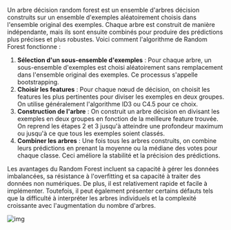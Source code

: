

Un arbre décision random forest est un ensemble d'arbres décision construits sur un ensemble d'exemples aléatoirement choisis dans l'ensemble original des exemples. Chaque arbre est construit de manière indépendante, mais ils sont ensuite combinés pour produire des prédictions plus précises et plus robustes. Voici comment l'algorithme de Random Forest fonctionne :

1. **Sélection d'un sous-ensemble d'exemples** : Pour chaque arbre, un sous-ensemble d'exemples est choisi aléatoirement sans remplacement dans l'ensemble original des exemples. Ce processus s'appelle bootstrapping.
2. **Choisir les features** : Pour chaque nœud de décision, on choisit les features les plus pertinentes pour diviser les exemples en deux groupes. On utilise généralement l'algorithme ID3 ou C4.5 pour ce choix.
3. **Construction de l'arbre** : On construit un arbre décision en divisant les exemples en deux groupes en fonction de la meilleure feature trouvée. On reprend les étapes 2 et 3 jusqu'à atteindre une profondeur maximum ou jusqu'à ce que tous les exemples soient classés.
4. **Combiner les arbres** : Une fois tous les arbres construits, on combine leurs prédictions en prenant la moyenne ou la médiane des votes pour chaque classe. Ceci améliore la stabilité et la précision des prédictions.

Les avantages du Random Forest incluent sa capacité à gérer les données imbalancées, sa résistance à l'overfitting et sa capacité à traiter des données non numériques. De plus, il est relativement rapide et facile à implémenter. Toutefois, il peut également présenter certains défauts tels que la difficulté à interpréter les arbres individuels et la complexité croissante avec l'augmentation du nombre d'arbres.



![img](https://i.ytimg.com/vi/goPiwckWE9M/maxresdefault.jpg)
